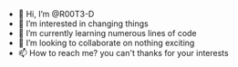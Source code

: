 - 👋 Hi, I’m @R00T3-D
- 👀 I’m interested in changing things
- 🌱 I’m currently learning numerous lines of code
- 💞️ I’m looking to collaborate on nothing exciting
- 📫 How to reach me? you can't thanks for your interests 

<!---
R00T3-D/R00T3-D is a ✨ special ✨ repository because its `README.md` (this file) appears on your GitHub profile.
You can click the Preview link to take a look at your changes.
--->
